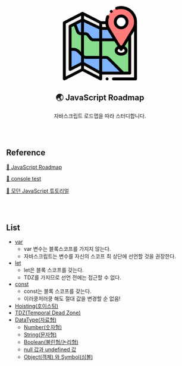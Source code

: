 <div align="center">
  <img width="200px;" src="./images/map.png"/>
</div>
<h2 align="center">🌏 JavaScript Roadmap</h2>
<p align="center">자바스크립트 로드맵을 따라 스터디합니다.</p>

<br>
<br>

## Reference

[🔗 JavaScript Roadmap](https://roadmap.sh/javascript)

[🔗 console test](https://jsbin.com/?js,console)

[🔗 모던 JavaScript 튜토리얼](https://ko.javascript.info/)

<br>
<br>

## List

- [var](https://github.com/mireyhgnay/js-roadmap/blob/main/StudyNote/var.md)
  - var 변수는 블록스코프를 가지지 않는다.
  - 자바스크립트는 변수를 자신의 스코프 최 상단에 선언할 것을 권장한다.
- [let](https://github.com/mireyhgnay/js-roadmap/blob/main/StudyNote/let.md)
  - let은 블록 스코프를 갖는다.
  - TDZ를 가지므로 선언 전에는 접근할 수 없다.
- [const](https://github.com/mireyhgnay/js-roadmap/blob/main/StudyNote/const.md)
  - const는 블록 스코프를 갖는다.
  - 이러쿵저러쿵 해도 절대 값을 변경할 순 없음!
- [Hoisting(호이스팅)](https://github.com/mireyhgnay/js-roadmap/blob/main/StudyNote/Hoisting.md)
- [TDZ(Temporal Dead Zone)](https://github.com/mireyhgnay/js-roadmap/blob/main/StudyNote/TDZ.md)
- [DataType(자료형)](https://github.com/mireyhgnay/js-roadmap/blob/main/StudyNote/DataType.md)
  - [Number(숫자형)](https://github.com/mireyhgnay/js-roadmap/blob/main/StudyNote/DataType/Number.md)
  - [String(문자형)](https://github.com/mireyhgnay/js-roadmap/blob/main/StudyNote/DataType/String.md)
  - [Boolean(불린형/논리형)](https://github.com/mireyhgnay/js-roadmap/blob/main/StudyNote/DataType/Boolean.md)
  - [null 값과 undefined 값](https://github.com/mireyhgnay/js-roadmap/blob/main/StudyNote/DataType/null%20%26%20undefined.md)
  - [Object(객체) 와 Symbol(심볼)](https://github.com/mireyhgnay/js-roadmap/blob/main/StudyNote/DataType/Object%20%26%20Symbol.md)
